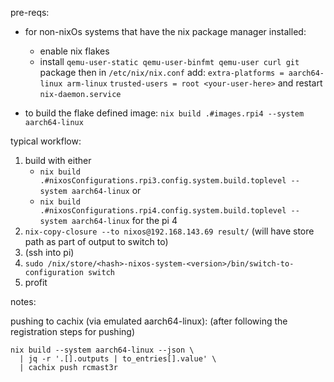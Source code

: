 pre-reqs:

- for non-nixOs systems that have the nix package manager installed:
    - enable nix flakes
    - install `qemu-user-static qemu-user-binfmt qemu-user curl git` package then in `/etc/nix/nix.conf` add: 
        `extra-platforms = aarch64-linux arm-linux` 
        `trusted-users = root <your-user-here>`
    and restart
        `nix-daemon.service`


- to build the flake defined image: `nix build .#images.rpi4 --system aarch64-linux`

typical workflow:

1. build with either
    - `nix build .#nixosConfigurations.rpi3.config.system.build.toplevel --system aarch64-linux`
or
    - `nix build .#nixosConfigurations.rpi4.config.system.build.toplevel --system aarch64-linux` for the pi 4
2. `nix-copy-closure --to nixos@192.168.143.69 result/` (will have store path as part of output to switch to)
3. (ssh into pi)
4. `sudo /nix/store/<hash>-nixos-system-<version>/bin/switch-to-configuration switch`
5. profit

notes:

pushing to cachix (via emulated aarch64-linux):
(after following the registration steps for pushing)
```
nix build --system aarch64-linux --json \
  | jq -r '.[].outputs | to_entries[].value' \
  | cachix push rcmast3r
```
